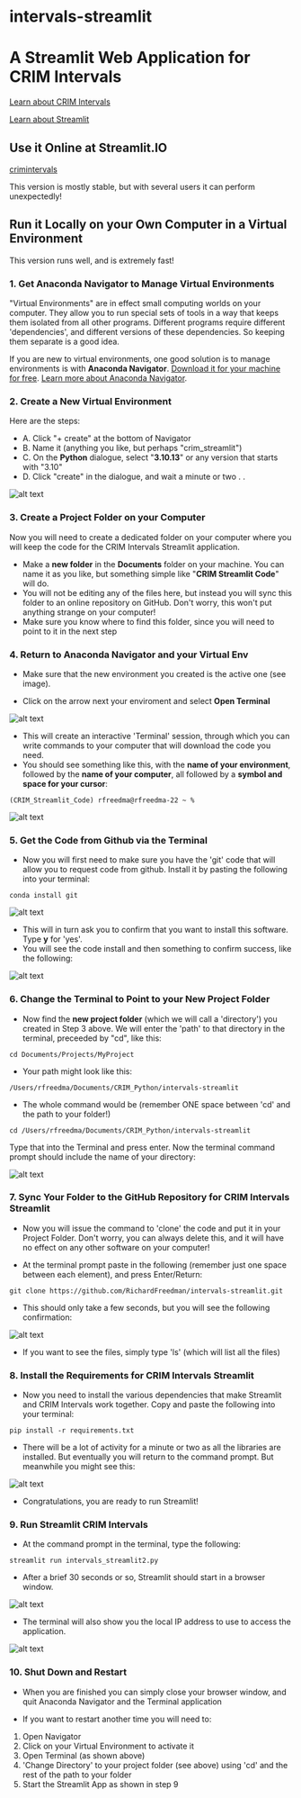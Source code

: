 # intervals-streamlit

# A Streamlit Web Application for CRIM Intervals

[Learn about CRIM Intervals]( https://github.com/HCDigitalScholarship/intervals/blob/main/README.md)

[Learn about Streamlit](https://docs.streamlit.io/library/api-reference)

## Use it Online at Streamlit.IO

[crimintervals](https://crimintervals.streamlit.app/)

This version is mostly stable, but with several users it can perform unexpectedly!

## Run it Locally on your Own Computer in a Virtual Environment

This version runs well, and is extremely fast!

### 1. Get Anaconda Navigator to Manage Virtual Environments 

"Virtual Environments" are in effect small computing worlds on your computer.  They allow you to run special sets of tools in a way that keeps them isolated from all other programs.  Different programs require different 'dependencies', and different versions of these dependencies.  So keeping them separate is a good idea.

If you are new to virtual environments, one good solution is to manage environments is with **Anaconda Navigator**.  [Download it for your machine for free](https://www.anaconda.com/download).  [Learn more about Anaconda Navigator](https://learning.anaconda.cloud/).  


### 2. Create a New Virtual Environment

Here are the steps:

- A. Click "+ create" at the bottom of Navigator
- B. Name it (anything you like, but perhaps "crim_streamlit")
- C. On the **Python** dialogue, select "**3.10.13**" or any version that starts with "3.10"
- D. Click "create" in the dialogue, and wait a minute or two . . 

![alt text](<images/conda new env.png>)


### 3. Create a Project Folder on your Computer

Now you will need to create a dedicated folder on your computer where you will keep the code for the CRIM Intervals Streamlit application.

- Make a **new folder** in the **Documents** folder on your machine.  You can name it as you like, but something simple like "**CRIM Streamlit Code**" will do.  
- You will not be editing any of the files here, but instead you will sync this folder to an online repository on GitHub.  Don't worry, this won't put anything strange on your computer!
- Make sure you know where to find this folder, since you will need to point to it in the next step

### 4. Return to Anaconda Navigator and your Virtual Env

- Make sure that the new environment you created is the active one (see image).

- Click on the arrow next your enviroment and select **Open Terminal**

![alt text](<images/conda term env.png>)

- This will create an interactive 'Terminal' session, through which you can write commands to your computer that will download the code you need.
- You should see something like this, with the **name of your environment**, followed by the **name of your computer**, all followed by a **symbol and space for your cursor**:

```
(CRIM_Streamlit_Code) rfreedma@rfreedma-22 ~ % 
```

![alt text](<images/env ok.png>)

### 5. Get the Code from Github via the Terminal

- Now you will first need to make sure you have the 'git' code that will allow you to request code from github.  Install it by pasting the following into your terminal: 

```
conda install git
```

![alt text](<images/conda git install.png>)

- This will in turn ask you to confirm that you want to install this software.  Type **y** for 'yes'.
- You will see the code install and then something to confirm success, like the following:

![alt text](<images/git conda ok.png>)

### 6. Change the Terminal to Point to your New Project Folder

- Now find the **new project folder** (which we will call a 'directory') you created in Step 3 above.  We will enter the 'path' to that directory in the terminal, preceeded by "cd", like this:

```
cd Documents/Projects/MyProject
```

- Your path might look like this:


```
/Users/rfreedma/Documents/CRIM_Python/intervals-streamlit
```

- The whole command would be (remember ONE space between 'cd' and the path to your folder!)


```
cd /Users/rfreedma/Documents/CRIM_Python/intervals-streamlit
```

Type that into the Terminal and press enter.  Now the terminal command prompt should include the name of your directory:

![alt text](images/cd.png)


### 7.  Sync Your Folder to the GitHub Repository for CRIM Intervals Streamlit

- Now you will issue the command to 'clone' the code and put it in your Project Folder.  Don't worry, you can always delete this, and it will have no effect on any other software on your computer!

- At the terminal prompt paste in the following (remember just one space between each element), and press Enter/Return:

```
git clone https://github.com/RichardFreedman/intervals-streamlit.git
```

- This should only take a few seconds, but you will see the following confirmation:

 ![alt text](<images/git confirm.png>)

-  If you want to see the files, simply type 'ls' (which will list all the files)

### 8. Install the Requirements for CRIM Intervals Streamlit

- Now you need to install the various dependencies that make Streamlit and CRIM Intervals work together.  Copy and paste the following into your terminal:

```
pip install -r requirements.txt
```

- There will be a lot of activity for a minute or two as all the libraries are installed.  But eventually you will return to the command prompt.  But meanwhile you might see this:

![alt text](images/postinstall.png)


- Congratulations, you are ready to run Streamlit!

### 9.  Run Streamlit CRIM Intervals

- At the command prompt in the terminal, type the following:

```
streamlit run intervals_streamlit2.py
```

- After a brief 30 seconds or so, Streamlit should start in a browser window.  

![alt text](images/streamrunning.png)

- The terminal will also show you the local IP address to use to access the application.

![alt text](<images/streamcommand run.png>)

### 10.  Shut Down and Restart

- When you are finished you can simply close your browser window, and quit Anaconda Navigator and the Terminal application

- If you want to restart another time you will need to:

1.  Open Navigator
2.  Click on your Virtual Environment to activate it
3.  Open Terminal (as shown above)
4.  'Change Directory' to your project folder (see above) using 'cd' and the rest of the path to your folder
5.  Start the Streamlit App as shown in step 9



